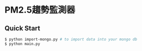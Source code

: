 # PM2.5趨勢監測器

## Quick Start

```bash
$ python import-mongo.py # to import data into your mongo db
$ python main.py
```